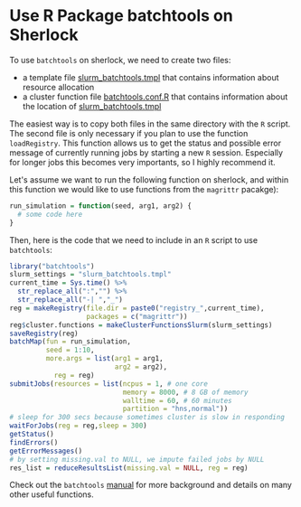 # Use R Package batchtools on Sherlock

To use `batchtools` on sherlock, we need to create two files: 

* a template file [slurm_batchtools.tmpl](slurm_batchtools.tmpl) that contains information about resource allocation
* a cluster function file [batchtools.conf.R](batchtools.conf.R) that contains information about the location of [slurm_batchtools.tmpl](slurm_batchtools.tmpl)

The easiest way is to copy both files in the same directory with the `R` script. The second file is only necessary if you plan to use the function `loadRegistry`. This function allows us to get the status and possible error message of currently running jobs by starting a new `R` session. Especially for longer jobs this becomes very importants, so I highly recommend it.

Let's assume we want to run the following function on sherlock, and within this function we would like to use functions from the `magrittr` pacakge):

```r
run_simulation = function(seed, arg1, arg2) {
  # some code here
}
```

Then, here is the code that we need to include in an `R` script to use `batchtools`:
  
```r
library("batchtools")
slurm_settings = "slurm_batchtools.tmpl"
current_time = Sys.time() %>%
  str_replace_all(":","") %>%
  str_replace_all("-| ","_")
reg = makeRegistry(file.dir = paste0("registry_",current_time),
                   packages = c("magrittr"))
reg$cluster.functions = makeClusterFunctionsSlurm(slurm_settings)
saveRegistry(reg)
batchMap(fun = run_simulation,
         seed = 1:10,
         more.args = list(arg1 = arg1,
                          arg2 = arg2),
           reg = reg)
submitJobs(resources = list(ncpus = 1, # one core
                            memory = 8000, # 8 GB of memory
                            walltime = 60, # 60 minutes
                            partition = "hns,normal"))
# sleep for 300 secs because sometimes cluster is slow in responding
waitForJobs(reg = reg,sleep = 300)
getStatus()
findErrors()
getErrorMessages()
# by setting missing.val to NULL, we impute failed jobs by NULL
res_list = reduceResultsList(missing.val = NULL, reg = reg)
```

Check out the `batchtools` [manual](https://mllg.github.io/batchtools/) for more background and details on many other useful functions.
